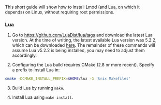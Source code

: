 This short guide will show how to install Lmod (and Lua, on which it depends) on Linux, without requiring root permissions.

### Lua

1. Go to https://github.com/LuaDist/lua/tags and download the latest Lua version. At the time of writing, the latest available Lua version was 5.2.2, which can be downloaded [here](https://github.com/LuaDist/lua/archive/5.2.2.tar.gz). The remainder of these commands will assume Lua v5.2.2 is being installed, you may need to adjust them accordingly.

2. Configuring the Lua build requires CMake (2.8 or more recent). Specify a prefix to install Lua in:

```bash
cmake -DCMAKE_INSTALL_PREFIX=$HOME/lua -G 'Unix Makefiles'
```

3. Build Lua by running `make`.

4. Install Lua using `make install`.
